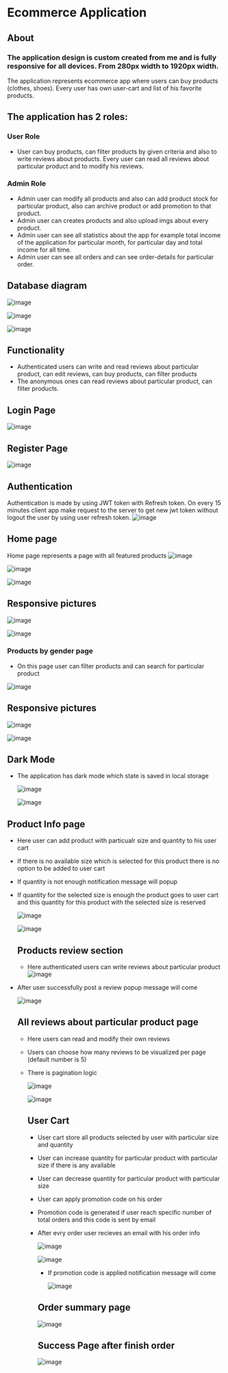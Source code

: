 # Ecommerce Application
## About
### The application design is custom created from me and is fully responsive for all devices. From 280px width to 1920px width.
The application represents ecommerce app where users can buy products (clothes, shoes). Every user has own user-cart and list of his favorite products.
## The application has 2 roles:
### User Role
- User can buy products, can filter products by given criteria and also to write reviews about products. Every user can read all reviews about particular product and to modify his reviews.
### Admin Role
- Admin user can modify all products and also can add product stock for particular product, also can archive product or add promotion to that product.
- Admin user can creates products and also upload imgs about every product.
- Admin user can see all statistics about the app for example total income of the application for particular month, for particular day and total income for all time.
- Admin user can see all orders and can see order-details for particular order.

## Database diagram
![image](https://github.com/RosenYordanov2003/EcommerceApp/assets/107473016/b929e603-3b87-481c-9d55-e6c026cc815e)

![image](https://github.com/RosenYordanov2003/EcommerceApp/assets/107473016/7fb0281a-3912-4c64-801f-d11d2ab52492)

![image](https://github.com/RosenYordanov2003/EcommerceApp/assets/107473016/a76e5055-9e74-476a-9384-a25a6271c903)

## Functionality
- Authenticated users can write and read reviews about particular product, can edit reviews, can buy products, can filter products
- The anonymous ones can read reviews about particular product, can filter products. 
## Login Page
![image](https://github.com/RosenYordanov2003/EcommerceApp/assets/107473016/8a890a9c-78ba-4749-b35c-155c1c77de65)
## Register Page
![image](https://github.com/RosenYordanov2003/EcommerceApp/assets/107473016/1a213cf3-a01b-4f65-a239-b199c0dc7ee4)
## Authentication
Authentication is made by using JWT token with Refresh token. On every 15 minutes client app make request to the server to get new jwt token without logout the user by using user refresh token.
![image](https://github.com/RosenYordanov2003/EcommerceApp/assets/107473016/636b2cbb-c66f-4401-a034-ae15e7ee0aa8)
## Home page
Home page represents a page with all featured products
![image](https://github.com/RosenYordanov2003/EcommerceApp/assets/107473016/8b6f2534-5fad-46cd-b744-28b4a8b6ea4b)

![image](https://github.com/RosenYordanov2003/EcommerceApp/assets/107473016/c21fd726-bdc8-4d62-9b02-e501e19363c6)

![image](https://github.com/RosenYordanov2003/EcommerceApp/assets/107473016/156a1a8e-c790-41a2-a5ec-570b7c80851b)

## Responsive pictures
![image](https://github.com/RosenYordanov2003/EcommerceApp/assets/107473016/9a9f485f-c947-46c4-84cd-f43a0ae5716f)

![image](https://github.com/RosenYordanov2003/EcommerceApp/assets/107473016/52884b48-22c1-47b2-92ac-9ca7e9546f1d)

### Products by gender page
- On this page user can filter products and can search for particular product
  
![image](https://github.com/RosenYordanov2003/EcommerceApp/assets/107473016/9c3ad309-2c53-412f-bfdd-6c61439e64a7)
## Responsive pictures
![image](https://github.com/RosenYordanov2003/EcommerceApp/assets/107473016/7d3448b9-7693-4725-87dc-3e2ed65d618b)

![image](https://github.com/RosenYordanov2003/EcommerceApp/assets/107473016/daadcc87-ff6d-4246-9aa5-c35226f404cc)

## Dark Mode
- The application has dark mode which state is saved in local storage
  
  ![image](https://github.com/RosenYordanov2003/EcommerceApp/assets/107473016/879a543f-d936-40eb-bc46-23dbbbb40d64)
  
  ![image](https://github.com/RosenYordanov2003/EcommerceApp/assets/107473016/466f2856-f7e1-4a65-99c4-f6be0f19e077)

## Product Info page
- Here user can add product with particualr size and quantity to his user cart
- If there is no available size which is selected for this product there is no option to be added to user cart
- If quantity is not enough notification message will popup
- If quantity for the selected size is enough the product goes to user cart and this quantity for this product with the selected size is reserved

  ![image](https://github.com/RosenYordanov2003/EcommerceApp/assets/107473016/ac3604b6-249a-4bc0-ab98-0ac8a306ed5f)

  ![image](https://github.com/RosenYordanov2003/EcommerceApp/assets/107473016/e416466f-f99f-40fe-941f-842862bf02e4)

  ## Products review section
  - Here authenticated users can write reviews about particular product
  ![image](https://github.com/RosenYordanov2003/EcommerceApp/assets/107473016/96039e0b-9bf5-455c-bc18-decc0304fc04)
 - After user successfully post a review popup message will come
   
   ![image](https://github.com/RosenYordanov2003/EcommerceApp/assets/107473016/58c6421d-eaf7-4f8f-a3b1-0e3dfc83ab3f)

   ## All reviews about particular product page
   - Here users can read and modify their own reviews
   - Users can choose how many reviews to be visualized per page (default number is 5)
   - There is pagination logic
     
     ![image](https://github.com/RosenYordanov2003/EcommerceApp/assets/107473016/4f938813-220b-4837-b8db-4bfda5ce52f7)
     
     ![image](https://github.com/RosenYordanov2003/EcommerceApp/assets/107473016/abfdd065-7518-42fe-9091-71dd5169291b)

     ## User Cart
     - User cart store all products selected by user with particular size and quantity
     - User can increase quantity for particular product with particular size if there is any available
     - User can decrease quantity for particular product with particular size
     - User can apply promotion code on his order
     - Promotion code is generated if user reach specific number of total orders and this code is sent by email
     - After evry order user recieves an email with his order info

       ![image](https://github.com/RosenYordanov2003/EcommerceApp/assets/107473016/41ea07de-a121-4a78-b169-8a67f8ce2436)

       ![image](https://github.com/RosenYordanov2003/EcommerceApp/assets/107473016/bd96117e-5125-482b-9a8a-0c614cb48400)
       
       - If promotion code is applied notification message will come
         
         ![image](https://github.com/RosenYordanov2003/EcommerceApp/assets/107473016/64035b1f-e6a0-4807-8734-8035f77acaa8)

       ## Order summary page

       ![image](https://github.com/RosenYordanov2003/EcommerceApp/assets/107473016/6a8ca743-da8c-4e57-bbeb-4e372742300c)

       ## Success Page after finish order

       ![image](https://github.com/RosenYordanov2003/EcommerceApp/assets/107473016/7f35a286-d1e3-4b36-a182-be7855b7beb2)



         





















